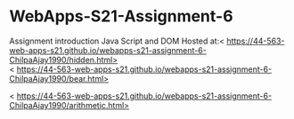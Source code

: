 # WebApps-S21-Assignment-6
Assignment introduction Java Script and DOM
Hosted at:< https://44-563-web-apps-s21.github.io/webapps-s21-assignment-6-ChilpaAjay1990/hidden.html>
<br>
< https://44-563-web-apps-s21.github.io/webapps-s21-assignment-6-ChilpaAjay1990/bear.html>
<br>

< https://44-563-web-apps-s21.github.io/webapps-s21-assignment-6-ChilpaAjay1990/arithmetic.html>
<br>

